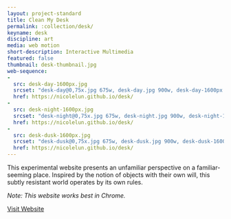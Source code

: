 ```yaml
---
layout: project-standard
title: Clean My Desk
permalink: :collection/desk/
keyname: desk
discipline: art
media: web motion
short-description: Interactive Multimedia
featured: false
thumbnail: desk-thumbnail.jpg
web-sequence: 
- 
  src: desk-day-1600px.jpg
  srcset: "desk-day@0,75x.jpg 675w, desk-day.jpg 900w, desk-day-1600px.jpg 1600w"
  href: https://nicolelun.github.io/desk/
- 
  src: desk-night-1600px.jpg
  srcset: "desk-night@0,75x.jpg 675w, desk-night.jpg 900w, desk-night-1600px.jpg 1600w"
  href: https://nicolelun.github.io/desk/
- 
  src: desk-dusk-1600px.jpg
  srcset: "desk-dusk@0,75x.jpg 675w, desk-dusk.jpg 900w, desk-dusk-1600px.jpg 1600w"
  href: https://nicolelun.github.io/desk/
---
```


This experimental website presents an unfamiliar perspective on a familiar-seeming place. Inspired by the notion of objects with their own will, this subtly resistant world operates by its own rules.

_Note: This website works best in Chrome._ 

<a class="learn-more" href="https://nicolelun.github.io/desk/" target="_blank">Visit Website<span class="lg-right-arrow"></span></a>

